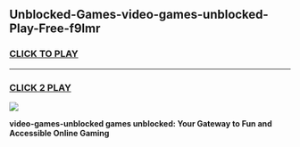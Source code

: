 
## Unblocked-Games-video-games-unblocked-Play-Free-f9lmr
<h3>
<a href="https://premium76.site?title=video-games-unblocked&ref=24M">CLICK TO PLAY</a></h3>
<hr>

<h3>
<a href="https://premium76.site?title=video-games-unblocked&ref=24M">CLICK 2 PLAY</a>
  
</h3>

<a href="https://premium76.site?title=video-games-unblocked&ref=24M"><img src="https://clearcache.store/games.png"></a>


**video-games-unblocked games unblocked: Your Gateway to Fun and Accessible Online Gaming**
